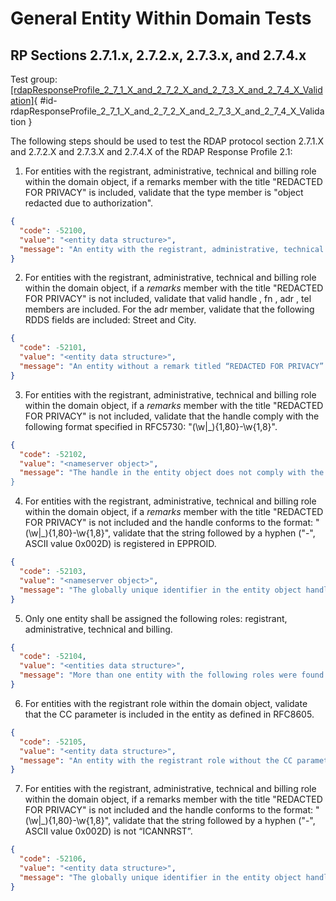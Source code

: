 # General Entity Within Domain Tests

## RP Sections 2.7.1.x, 2.7.2.x, 2.7.3.x, and 2.7.4.x

Test group: [[rdapResponseProfile_2_7_1_X_and_2_7_2_X_and_2_7_3_X_and_2_7_4_X_Validation]](#id-rdapResponseProfile_2_7_1_X_and_2_7_2_X_and_2_7_3_X_and_2_7_4_X_Validation){ #id-rdapResponseProfile_2_7_1_X_and_2_7_2_X_and_2_7_3_X_and_2_7_4_X_Validation }

The following steps should be used to test the RDAP protocol section 2.7.1.X and 2.7.2.X and 2.7.3.X and 2.7.4.X of the RDAP Response Profile 2.1:

1. For entities with the registrant, administrative, technical and billing role within the
domain object, if a remarks member with the title "REDACTED FOR PRIVACY" is
included, validate that the type member is "object redacted due to authorization".
```json
{
  "code": -52100,
  "value": "<entity data structure>",
  "message": "An entity with the registrant, administrative, technical or billing role with a remarks members with the title "REDACTED FOR PRIVACY" was found, but the description and type does not contain the value in 2.7.4.3 of the RDAP_Response_Profile_2_1."
}
```
2. For entities with the registrant, administrative, technical and billing role within the
    domain object, if a _remarks_ member with the title "REDACTED FOR PRIVACY" is not
    included, validate that valid handle , fn , adr , tel members are included. For the adr
    member, validate that the following RDDS fields are included: Street and City.
```json
{
  "code": -52101,
  "value": "<entity data structure>",
  "message": "An entity without a remark titled “REDACTED FOR PRIVACY” does not have all the necessary information of handle, fn, adr, tel, street and city."
}
```
3. For entities with the registrant, administrative, technical and billing role within the
    domain object, if a _remarks_ member with the title "REDACTED FOR PRIVACY" is not
    included, validate that the handle comply with the following format specified in
    RFC5730: "(\w|_){1,80}-\w{1,8}".
```json
{
  "code": -52102,
  "value": "<nameserver object>",
  "message": "The handle in the entity object does not comply with the format (\w|_){1,80}-\w{1,8} specified in RFC5730"."
}
```
4. For entities with the registrant, administrative, technical and billing role within the
    domain object, if a _remarks_ member with the title "REDACTED FOR PRIVACY" is not
    included and the handle conforms to the format: "(\w|_){1,80}-\w{1,8}", validate that
    the string followed by a hyphen ("-", ASCII value 0x002D) is registered in EPPROID.
```json
{
  "code": -52103,
  "value": "<nameserver object>",
  "message": "The globally unique identifier in the entity object handle is not registered in EPPROID."
}
```
5. Only one entity shall be assigned the following roles: registrant, administrative,
    technical and billing.
```json
{
  "code": -52104,
  "value": "<entities data structure>",
  "message": "More than one entity with the following roles were found: registrant, administrative, technical and billing."
}
```
6. For entities with the registrant role within the domain object, validate that the CC
parameter is included in the entity as defined in RFC8605.
```json
{
  "code": -52105,
  "value": "<entity data structure>",
  "message": "An entity with the registrant role without the CC parameter was found. See section 2.7.3.1 of the RDAP_Response_Profile_2_1."
}
```
7. For entities with the registrant, administrative, technical and billing role within the domain object, if a remarks member with the title "REDACTED FOR PRIVACY" is not included and the handle conforms to the format: "(\w|_){1,80}-\w{1,8}", validate that the string followed by a hyphen ("-", ASCII value 0x002D) is not “ICANNRST”.
```json
{
  "code": -52106,
  "value": "<entity data structure>",
  "message": "The globally unique identifier in the entity object handle is using an EPPROID reserved for testing by ICANN."
}
```

